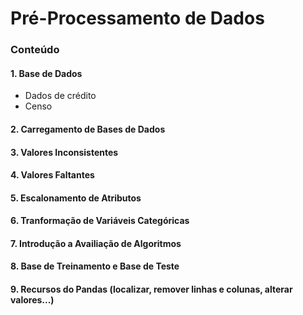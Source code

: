 # Pré-Processamento de Dados

### Conteúdo
#### 1. Base de Dados
- Dados de crédito
- Censo
#### 2. Carregamento de Bases de Dados
#### 3. Valores Inconsistentes
#### 4. Valores Faltantes
#### 5. Escalonamento de Atributos
#### 6. Tranformação de Variáveis Categóricas
#### 7. Introdução a Availiação de Algoritmos
#### 8. Base de Treinamento e Base de Teste
#### 9. Recursos do Pandas (localizar, remover linhas e colunas, alterar valores...)
